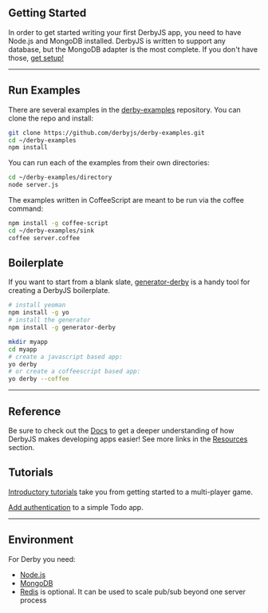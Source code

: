 ## Getting Started

<p class="lead">
In order to get started writing your first DerbyJS app, you need to have Node.js and MongoDB installed. DerbyJS is written to support any database, but the MongoDB adapter is the most complete. If you don't have those, <a href="#environment">get setup!</a>
</p>

---

## Run Examples

There are several examples in the [derby-examples](https://github.com/derbyjs/derby-examples) repository.
You can clone the repo and install:
```bash
git clone https://github.com/derbyjs/derby-examples.git
cd ~/derby-examples
npm install
```

You can run each of the examples from their own directories:

```bash
cd ~/derby-examples/directory
node server.js
```

The examples written in CoffeeScript are meant to be run via the coffee command:

```bash
npm install -g coffee-script
cd ~/derby-examples/sink
coffee server.coffee
```

## Boilerplate

If you want to start from a blank slate, [generator-derby](https://github.com/derbyparty/generator-derby) is a handy tool for creating a DerbyJS boilerplate.

```bash
# install yeoman
npm install -g yo
# install the generator
npm install -g generator-derby

mkdir myapp
cd myapp
# create a javascript based app:
yo derby
# or create a coffeescript based app:
yo derby --coffee
```

---

## Reference

Be sure to check out the [Docs](docs) to get a deeper understanding of how DerbyJS makes developing apps easier!
See more links in the [Resources](resources) section.


## Tutorials

[Introductory tutorials](http://decisionmapper.com/tutorials) take you from getting started to a multi-player game.

[Add authentication](http://www.glkn.ru/blog/2014/10/26/creating-private-todos-app/) to a simple Todo app.

---

## Environment

For Derby you need:
* [Node.js](https://nodejs.org)
* [MongoDB](https://www.mongodb.org/)
* [Redis](https://redis.io/) is optional. It can be used to scale pub/sub beyond one server process
